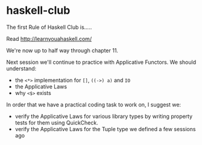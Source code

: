 haskell-club
============

The first Rule of Haskell Club is.....

Read http://learnyouahaskell.com/

We're now up to half way through chapter 11.  

Next session we'll continue to practice with Applicative Functors.  We should understand:
 * the `<*>` implementation for `[]`, `((->) a)` and `IO` 
 * the Applicative Laws
 * why `<$>` exists

In order that we have a practical coding task to work on, I suggest we:
  * verify the Applicative Laws for various library types by writing property tests for them using QuickCheck.
  * verify the Applicative Laws for the Tuple type we defined a few sessions ago


